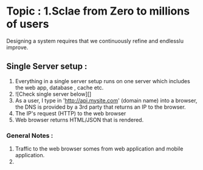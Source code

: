 # Topic : 1.Sclae from Zero to millions of users 
Designing a system requires that we continuously refine and endlesslu improve. 
## Single Server setup : 
1. Everything in a single server setup runs on one server which includes the web app, database , cache etc. 
2. ![Check single server below][]
3. As a user, I type in 'http://api.mysite.com' (domain name) into a browser, the DNS is provided by a 3rd party that returns an IP to the browser. 
4. The IP's request (HTTP) to the web browser 
5. Web browser returns HTML/JSON that is rendered. 
### General Notes : 
1. Traffic to the web browser somes from web application and mobile application. 
2. 
